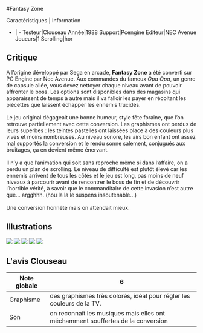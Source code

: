 #Fantasy Zone

Caractéristiques | Information
- | -
Testeur|Clouseau
Année|1988
Support|Pcengine
Editeur|NEC Avenue
Joueurs|1
Scrolling|hor

## Critique
A l’origine développé par Sega en arcade, <b>Fantasy Zone</b> a été converti sur PC Engine par Nec Avenue. Aux commandes du fameux <i>Opa Opa</i>, un genre de capsule ailée, vous devez nettoyer chaque niveau avant de pouvoir affronter le boss. Les options sont disponibles dans des magasins qui apparaissent de temps à autre mais il va falloir les payer en récoltant les piécettes que laissent échapper les ennemis trucidés.<br/><br/>Le jeu original dégageait une bonne humeur, style fête foraine, que l’on retrouve partiellement avec cette conversion. Les graphismes ont perdus de leurs superbes : les teintes pastelles ont laissées place à des couleurs plus vives et moins nombreuses. Au niveau sonore, les airs bon enfant ont assez mal supportés la conversion et le rendu sonne salement, conjugués aux bruitages, ça en devient même énervant.<br/><br/>Il n’y a que l’animation qui soit sans reproche même si dans l’affaire, on a perdu un plan de scrolling. Le niveau de difficulté est plutôt élevé car les ennemis arrivent de tous les côtés et le jeu est long, pas moins de neuf niveaux à parcourir avant de rencontrer le boss de fin et de découvrir l’horrible vérité, à savoir que le commanditaire de cette invasion n’est autre que... argghhh. (hou la la le suspens insoutenable…)<br/><br/>Une conversion honnête mais on attendait mieux.

## Illustrations
![](http://www.shmup.com/images/thumbs/img_fiche_1_474.jpg)
![](http://www.shmup.com/images/thumbs/img_fiche_2_474.jpg)
![](http://www.shmup.com/images/thumbs/img_fiche_3_474.jpg)
![](http://www.shmup.com/images/thumbs/)
![](http://www.shmup.com/images/thumbs/)

## L'avis Clouseau
Note globale|6
-|-
Graphisme|des graphismes très colorés, idéal pour régler les couleurs de la TV.
Son|on reconnaît les musiques mais elles ont méchamment souffertes de la conversion
